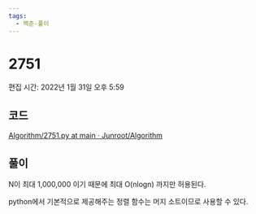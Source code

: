 ```yaml
---
tags:
  - 백준-풀이
---
```

# 2751

편집 시간: 2022년 1월 31일 오후 5:59

## 코드

[Algorithm/2751.py at main · Junroot/Algorithm](https://github.com/Junroot/Algorithm/blob/main/backjoon/2751.py)

## 풀이

N이 최대 1,000,000 이기 때문에 최대 O(nlogn) 까지만 허용된다.

python에서 기본적으로 제공해주는 정렬 함수는 머지 소트이므로 사용할 수 있다.